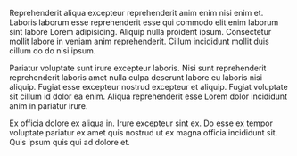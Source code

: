 Reprehenderit aliqua excepteur reprehenderit anim enim nisi enim et. Laboris laborum esse reprehenderit esse qui commodo elit enim laborum sint labore Lorem adipisicing. Aliquip nulla proident ipsum. Consectetur mollit labore in veniam anim reprehenderit. Cillum incididunt mollit duis cillum do do nisi ipsum.

Pariatur voluptate sunt irure excepteur laboris. Nisi sunt reprehenderit reprehenderit laboris amet nulla culpa deserunt labore eu laboris nisi aliquip. Fugiat esse excepteur nostrud excepteur et aliquip. Fugiat voluptate sit cillum id dolor ea enim. Aliqua reprehenderit esse Lorem dolor incididunt anim in pariatur irure.

Ex officia dolore ex aliqua in. Irure excepteur sint ex. Do esse ex tempor voluptate pariatur ex amet quis nostrud ut ex magna officia incididunt sit. Quis ipsum quis qui ad dolore et.
